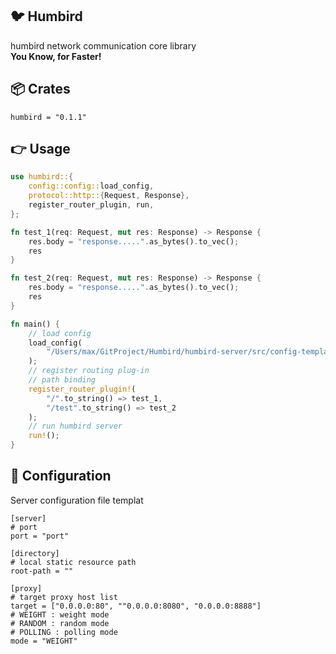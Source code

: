 ## 🐦 Humbird
humbird network communication core library  
**You Know, for Faster!**
## 📦 Crates
```
humbird = "0.1.1"
```
## 👉 Usage
```rust
use humbird::{
    config::config::load_config,
    protocol::http::{Request, Response},
    register_router_plugin, run,
};

fn test_1(req: Request, mut res: Response) -> Response {
    res.body = "response.....".as_bytes().to_vec();
    res
}

fn test_2(req: Request, mut res: Response) -> Response {
    res.body = "response.....".as_bytes().to_vec();
    res
}

fn main() {
    // load config
    load_config(
        "/Users/max/GitProject/Humbird/humbird-server/src/config-template.toml".to_string(),
    );
    // register routing plug-in
    // path binding
    register_router_plugin!(
        "/".to_string() => test_1,
        "/test".to_string() => test_2
    );
    // run humbird server
    run!();
}
```
## 📃 Configuration
Server configuration file templat
```
[server]
# port
port = "port"

[directory]
# local static resource path
root-path = ""

[proxy]
# target proxy host list
target = ["0.0.0.0:80", ""0.0.0.0:8080", "0.0.0.0:8888"]
# WEIGHT : weight mode
# RANDOM : random mode
# POLLING : polling mode
mode = "WEIGHT"
```
